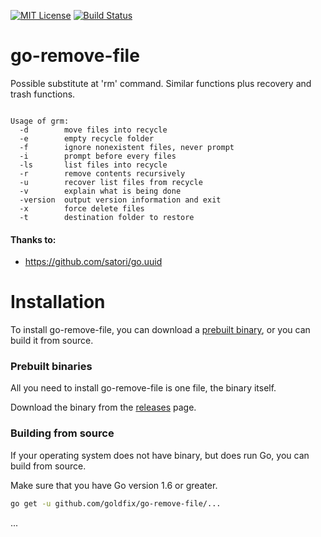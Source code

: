 [![MIT License](https://img.shields.io/badge/license-MIT-blue.svg)](https://github.com/goldfix/go-remove-file/blob/master/LICENSE)
[![Build Status](https://travis-ci.org/goldfix/go-remove-file.svg?branch=master)](https://travis-ci.org/goldfix/go-remove-file)

# go-remove-file
Possible substitute at 'rm' command. Similar functions plus recovery and trash functions.

<pre><code>
Usage of grm:
  -d        move files into recycle
  -e        empty recycle folder
  -f        ignore nonexistent files, never prompt
  -i        prompt before every files
  -ls       list files into recycle
  -r        remove contents recursively
  -u        recover list files from recycle
  -v        explain what is being done
  -version  output version information and exit
  -x        force delete files
  -t 		destination folder to restore
</code></pre>

#### Thanks to:
* https://github.com/satori/go.uuid

# Installation

To install go-remove-file, you can download a [prebuilt binary](https://github.com/goldfix/go-remove-file/releases), or you can build it from source.

### Prebuilt binaries

All you need to install go-remove-file is one file, the binary itself.

Download the binary from the [releases](https://github.com/goldfix/go-remove-file/releases) page.

### Building from source

If your operating system does not have binary, but does run Go, you can build from source.

Make sure that you have Go version 1.6 or greater.

```sh
go get -u github.com/goldfix/go-remove-file/...
```

...
